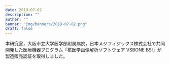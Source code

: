 ```yaml
---
date: 2019-07-02
description: ""
auther: ""
banner: "img/banners/2019-07-02.png"
draft: false
---
```


本研究室，大阪市立大学医学部附属病院，日本メジフィジックス株式会社で共同開発した医療機器プログラム「核医学画像解析ソフトウェア VSBONE BSI」が製造販売認証を取得しました。
